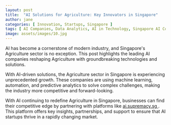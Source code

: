 ```yaml
---
layout: post
title:  "AI Solutions for Agriculture: Key Innovators in Singapore"
author: jane
categories: [ Innovation, Startups, Singapore ]
tags: [ AI Companies, Data Analytics, AI in Technology, Singapore AI Companies, AI Solutions for Businesses ]
image: assets/images/10.jpg
---
```


AI has become a cornerstone of modern industry, and Singapore's Agriculture sector is no exception. This post highlights the leading AI companies reshaping Agriculture with groundbreaking technologies and solutions.

With AI-driven solutions, the Agriculture sector in Singapore is experiencing unprecedented growth. These companies are using machine learning, automation, and predictive analytics to solve complex challenges, making the industry more competitive and forward-looking.

With AI continuing to redefine Agriculture in Singapore, businesses can find their competitive edge by partnering with platforms like <a href="https://ai.supremacy.sg" target="_blank"> ai.supremacy.sg </a>. This platform offers key insights, partnerships, and support to ensure that AI startups thrive in a rapidly changing market.
